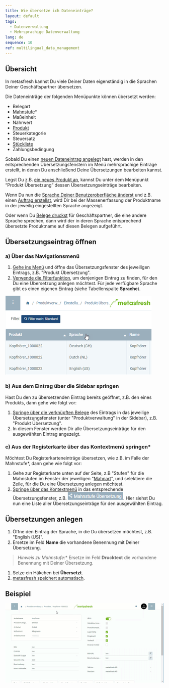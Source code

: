 ```yaml
---
title: Wie übersetze ich Dateneinträge?
layout: default
tags:
  - Datenverwaltung
  - Mehrsprachige Datenverwaltung
lang: de
sequence: 10
ref: multilingual_data_management
---
```


## Übersicht
In metasfresh kannst Du viele Deiner Daten eigenständig in die Sprachen Deiner Geschäftspartner übersetzen.

Die Dateneinträge der folgenden Menüpunkte können übersetzt werden:
- Belegart
- [Mahnstufe](Mahnart_definieren)*
- Maßeinheit
- Nährwert
- [Produkt](NeuesProdukt)
- Steuerkategorie
- Steuersatz
- [Stückliste](Stueckliste_erstellen)
- Zahlungsbedingung

Sobald Du einen [neuen Dateneintrag angelegt](Neuer_Datensatz_Fenster_Webui) hast, werden in den entsprechenden Übersetzungsfenstern im Menü mehrsprachige Einträge erstellt, in denen Du anschließend Deine Übersetzungen bearbeiten kannst.

Legst Du z.B. [ein neues Produkt an](NeuesProdukt), kannst Du unter dem Menüpunkt “Produkt Übersetzung” dessen Übersetzungseinträge bearbeiten.

Wenn Du nun die [Sprache Deiner Benutzeroberfläche änderst](SwitchLanguage) und z.B. einen [Auftrag erstellst](Auftrag_erfassen), wird Dir bei der Massenerfassung der Produktname in der jeweilig eingestellten Sprache angezeigt.

Oder wenn Du [Belege druckst](PDFVorschau) für Geschäftspartner, die eine andere Sprache sprechen, dann wird der in deren Sprache entsprechend übersetzte Produktname auf diesen Belegen aufgeführt.

## Übersetzungseintrag öffnen

### a) Über das Navigationsmenü
1. [Gehe ins Menü](Menu) und öffne das Übersetzungsfenster des jeweiligen Eintrags, z.B. "Produkt Übersetzung".
1. [Verwende die Filterfunktion](Filterfunktion), um denjenigen Eintrag zu finden, für den Du eine Übersetzung anlegen möchtest. Für jede verfügbare Sprache gibt es einen eigenen Eintrag (siehe Tabellenspalte **Sprache**).

 ![](assets/Produkt_Uebersetzung_Sprachen.png)

### b) Aus dem Eintrag über die Sidebar springen
Hast Du den zu übersetzenden Eintrag bereits geöffnet, z.B. den eines Produkts, dann gehe wie folgt vor:

1. [Springe über die verknüpften Belege](SpringezuBelegen) des Eintrags in das jeweilige Übersetzungsfenster (unter "Produktverwaltung" in der Sidebar), z.B. "Produkt Übersetzung".
1. In diesem Fenster werden Dir alle Übersetzungseinträge für den ausgewählten Eintrag angezeigt.

### c) Aus der Registerkarte über das Kontextmenü springen*
Möchtest Du Registerkarteneinträge übersetzen, wie z.B. im Falle der Mahnstufe*, dann gehe wie folgt vor:

1. Gehe zur Registerkarte unten auf der Seite, z.B "Stufen" für die Mahnstufen im Fenster der jeweiligen "[Mahnart](Menu)", und selektiere die Zeile, für die Du eine Übersetzung anlegen möchtest.
1. [Springe über das Kontextmenü](Springezu_Kontextmenue) in das entsprechende Übersetzungsfenster, z.B. ![](assets/Mahnstufe_Uebersetzung_Kontext.png). Hier siehst Du nun eine Liste aller Übersetzungseinträge für den ausgewählten Eintrag.

## Übersetzungen anlegen
1. Öffne den Eintrag der Sprache, in die Du übersetzen möchtest, z.B. "English (US)".
1. Ersetze im Feld **Name** die vorhandene Benennung mit Deiner Übersetzung.
 >**Hinweis zu Mahnstufe*:** Ersetze im Feld **Drucktext** die vorhandene Benennung mit Deiner Übersetzung.

1. Setze ein Häkchen bei **Übersetzt**.
1. [metasfresh speichert automatisch](Speicheranzeige).

## Beispiel
![](assets/Produkt_Uebersetzung.gif)
